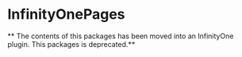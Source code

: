 # InfinityOnePages

** The contents of this packages has been moved into an InfinityOne plugin. This packages is deprecated.**

